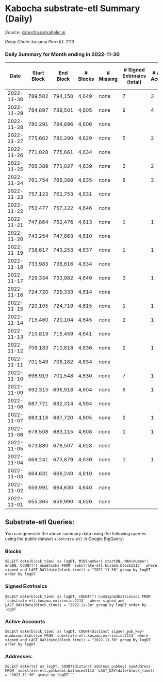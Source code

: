 # Kabocha substrate-etl Summary (Daily)

_Source_: [kabocha.polkaholic.io](https://kabocha.polkaholic.io)

*Relay Chain*: kusama
*Para ID*: 2113



### Daily Summary for Month ending in 2022-11-30


| Date | Start Block | End Block | # Blocks | # Missing | # Signed Extrinsics (total) | # Active Accounts | # Addresses with Balances | # Events | # Transfers | # XCM Transfers In | # XCM Transfers Out |
| ---- | ----------- | --------- | -------- | --------- | --------------------------- | ----------------- | ------------------------- | -------- | ----------- | ------------------ | ------------------- |
| 2022-11-30 | 789,502 | 794,150 | 4,649 | none | 7 | 3 | 13,216 | 9,341 |   |   |   |
| 2022-11-29 | 784,897 | 789,501 | 4,605 | none | 9 | 4 | 13,216 | 9,258 |   |   |   |
| 2022-11-28 | 780,291 | 784,896 | 4,606 | none |  |  | 13,216 | 9,228 |   |   |   |
| 2022-11-27 | 775,662 | 780,290 | 4,629 | none | 5 | 2 | 13,216 | 9,298 |   |   |   |
| 2022-11-26 | 771,028 | 775,661 | 4,634 | none |  |  | 13,216 | 9,283 |   |   |   |
| 2022-11-25 | 766,389 | 771,027 | 4,639 | none | 3 | 2 |  | 9,309 |   |   |   |
| 2022-11-24 | 761,754 | 766,388 | 4,635 | none | 8 | 3 | 13,216 | 9,324 |   |   |   |
| 2022-11-23 | 757,123 | 761,753 | 4,631 | none |  |  | 13,216 | 9,278 |   |   |   |
| 2022-11-22 | 752,477 | 757,122 | 4,646 | none |  |  |  | 9,307 |   |   |   |
| 2022-11-21 | 747,864 | 752,476 | 4,613 | none | 1 | 1 | 13,216 | 9,245 |   |   |   |
| 2022-11-20 | 743,254 | 747,863 | 4,610 | none |  |  | 13,216 | 9,235 |   |   |   |
| 2022-11-19 | 738,617 | 743,253 | 4,637 | none | 1 | 1 | 13,216 | 9,292 |   |   |   |
| 2022-11-18 | 733,983 | 738,616 | 4,634 | none |  |  |  | 9,287 |   |   |   |
| 2022-11-17 | 729,334 | 733,982 | 4,649 | none | 3 | 1 |  | 9,325 |   |   |   |
| 2022-11-16 | 724,720 | 729,333 | 4,614 | none |  |  | 13,216 | 9,244 |   |   |   |
| 2022-11-15 | 720,105 | 724,719 | 4,615 | none | 1 | 1 |  | 9,248 |   |   |   |
| 2022-11-14 | 715,460 | 720,104 | 4,645 | none | 2 | 1 |  | 9,312 |   |   |   |
| 2022-11-13 | 710,819 | 715,459 | 4,641 | none |  |  | 13,216 | 9,297 |   |   |   |
| 2022-11-12 | 706,183 | 710,818 | 4,636 | none | 2 | 1 |  | 9,294 |   |   |   |
| 2022-11-11 | 701,549 | 706,182 | 4,634 | none |  |  |  | 9,283 |   |   |   |
| 2022-11-10 | 696,919 | 701,548 | 4,630 | none | 7 | 1 | 13,216 | 9,317 |   |   |   |
| 2022-11-09 | 692,315 | 696,918 | 4,604 | none | 6 | 1 | 13,216 | 9,260 |   |   |   |
| 2022-11-08 | 687,721 | 692,314 | 4,594 | none |  |  |  | 9,206 |   |   |   |
| 2022-11-07 | 683,116 | 687,720 | 4,605 | none | 2 | 1 | 13,216 | 9,231 |   |   |   |
| 2022-11-06 | 678,508 | 683,115 | 4,608 | none | 1 | 1 |  | 9,235 |   |   |   |
| 2022-11-05 | 673,880 | 678,507 | 4,628 | none |  |  | 13,216 | 9,271 |   |   |   |
| 2022-11-04 | 669,241 | 673,879 | 4,639 | none | 1 | 1 |  | 9,297 |   |   |   |
| 2022-11-03 | 664,631 | 669,240 | 4,610 | none |  |  |  | 9,235 |   |   |   |
| 2022-11-02 | 659,991 | 664,630 | 4,640 | none |  |  |  | 9,296 |   |   |   |
| 2022-11-01 | 655,365 | 659,990 | 4,626 | none |  |  | 13,216 | 9,267 |   |   |   |

## Substrate-etl Queries:
You can generate the above summary data using the following queries using the public dataset `substrate-etl` in Google BigQuery:


### Blocks
```
SELECT date(block_time) as logDT, MIN(number) startBN, MAX(number) endBN, COUNT(*) numBlocks FROM `substrate-etl.kusama.block2113`  where signed and LAST_DAY(date(block_time)) = "2022-11-30" group by logDT order by logDT
```


### Signed Extrinsics
```
SELECT date(block_time) as logDT, COUNT(*) numSignedExtrinsics FROM `substrate-etl.kusama.extrinsics2113`  where signed and LAST_DAY(date(block_time)) = "2022-11-30" group by logDT order by logDT
```


### Active Accounts
```
SELECT date(block_time) as logDT, COUNT(distinct signer_pub_key) numAccountsActive FROM `substrate-etl.kusama.extrinsics2113` where signed and LAST_DAY(date(block_time)) = "2022-11-30" group by logDT order by logDT
```


### Addresses:
```
SELECT date(ts) as logDT, COUNT(distinct address_pubkey) numAddress FROM `substrate-etl.polkadot.balances2113` LAST_DAY(date(block_time)) = "2022-11-30" group by logDT```

